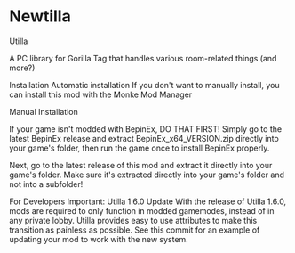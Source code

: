 # Newtilla
Utilla


A PC library for Gorilla Tag that handles various room-related things (and more?)

Installation
Automatic installation
If you don't want to manually install, you can install this mod with the Monke Mod Manager

Manual Installation

If your game isn't modded with BepinEx, DO THAT FIRST! Simply go to the latest BepinEx release and extract BepinEx_x64_VERSION.zip directly into your game's folder, then run the game once to install BepinEx properly.

Next, go to the latest release of this mod and extract it directly into your game's folder. Make sure it's extracted directly into your game's folder and not into a subfolder!

For Developers
Important: Utilla 1.6.0 Update
With the release of Utilla 1.6.0, mods are required to only function in modded gamemodes, instead of in any private lobby. Utilla provides easy to use attributes to make this transition as painless as possible. See this commit for an example of updating your mod to work with the new system.
